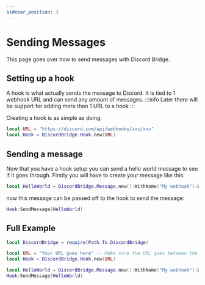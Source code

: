 ```yaml
---
sidebar_position: 3
---
```


# Sending Messages
This page goes over how to send messages with Discord Bridge.

## Setting up a hook
A hook is what actually sends the message to Discord. It is tied to 1 webhook URL and can send any amount of messages.
:::info
Later there will be support for adding more than 1 URL to a hook
:::

Creating a hook is as simple as doing:
```lua
local URL = "https://discord.com/api/webhooks/xxx/xxx"
local Hook = DiscordBridge.Hook.new(URL)
```

## Sending a message
Now that you have a hook setup you can send a hello world message to see if it goes through. Firstly you will have to create your message like this:
```lua
local HelloWorld = DiscordBridge.Message.new():WithName("My webhook"):WithMessage("Hello World!")
```
now this message can be passed off to the hook to send the message:
```lua
Hook:SendMessage(HelloWorld)
```

## Full Example
```lua
local DiscordBridge = require(Path.To.DiscordBridge)

local URL = "Your URL goes here" -- Make sure the URL goes between the speach marks
local Hook = DiscordBridge.Hook.new(URL)

local HelloWorld = DiscordBridge.Message.new():WithName("My webhook"):WithMessage("Hello World")
Hook:SendMessage(HelloWorld)
```
